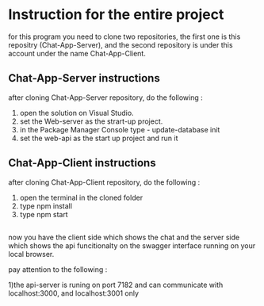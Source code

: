 # Instruction for the entire project
 for this program you need to clone two repositories, the first one is this repositry (Chat-App-Server), and the second repository is under this account
 under the name Chat-App-Client.
 
 ## Chat-App-Server instructions
 after cloning Chat-App-Server repository, do the following :
 1) open the solution on Visual Studio.
 2) set the Web-server as the strart-up project.
 3) in the Package Manager Console type - update-database init
 4) set the web-api as the start up project and run it

## Chat-App-Client instructions
after cloning Chat-App-Client repository, do the following :
1) open the terminal in the cloned folder
2) type npm install
3) type npm start

##

now you have the client side which shows the chat and the server side which shows the api funcitionalty on the swagger interface running on your local browser.

pay attention to the following :

1)the api-server is runing on port 7182 and can communicate with localhost:3000, and localhost:3001 only
